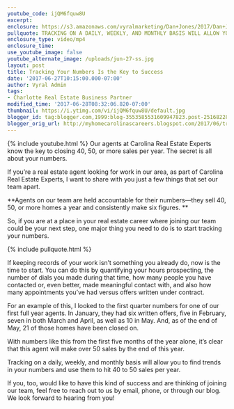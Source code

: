 ```yaml
---
youtube_code: ijQM6fquw8U
excerpt:
enclosure: https://s3.amazonaws.com/vyralmarketing/Dan+Jones/2017/Dan+Jones+Home+Selling+Team-+Recruiting+Video+-+Track+Numbers.mp4
pullquote: TRACKING ON A DAILY, WEEKLY, AND MONTHLY BASIS WILL ALLOW YOU TO FIND TRENDS IN YOUR NUMBERS AND USE THEM TO HIT 40 TO 50 SALES PER YEAR.
enclosure_type: video/mp4
enclosure_time:
use_youtube_image: false
youtube_alternate_image: /uploads/jun-27-ss.jpg
layout: post
title: Tracking Your Numbers Is the Key to Success
date: '2017-06-27T10:15:00.000-07:00'
author: Vyral Admin
tags:
- Charlotte Real Estate Business Partner
modified_time: '2017-06-28T08:32:06.820-07:00'
thumbnail: https://i.ytimg.com/vi/ijQM6fquw8U/default.jpg
blogger_id: tag:blogger.com,1999:blog-3553585531609947823.post-2516822804756632529
blogger_orig_url: http://myhomecarolinascareers.blogspot.com/2017/06/tracking-your-numbers-is-key-to-success.html
---
```

{% include youtube.html %}
Our agents at Carolina Real Estate Experts know the key to closing 40, 50, or more sales per year. The secret is all about your numbers.

If you’re a real estate agent looking for work in our area, as part of Carolina Real Estate Experts, I want to share with you just a few things that set our team apart.

**Agents on our team are held accountable for their numbers—they sell 40, 50, or more homes a year and consistently make six figures. **

So, if you are at a place in your real estate career where joining our team could be your next step, one major thing you need to do is to start tracking your numbers.

{% include pullquote.html %}

If keeping records of your work isn’t something you already do, now is the time to start. You can do this by quantifying your hours prospecting, the number of dials you made during that time, how many people you have contacted or, even better, made meaningful contact with, and also how many appointments you’ve had versus offers written under contract.

For an example of this, I looked to the first quarter numbers for one of our first full year agents. In January, they had six written offers, five in February, seven in both March and April, as well as 10 in May. And, as of the end of May, 21 of those homes have been closed on.

With numbers like this from the first five months of the year alone, it’s clear that this agent will make over 50 sales by the end of this year.

Tracking on a daily, weekly, and monthly basis will allow you to find trends in your numbers and use them to hit 40 to 50 sales per year.

If you, too, would like to have this kind of success and are thinking of joining our team, feel free to reach out to us by email, phone, or through our blog.  We look forward to hearing from you!

